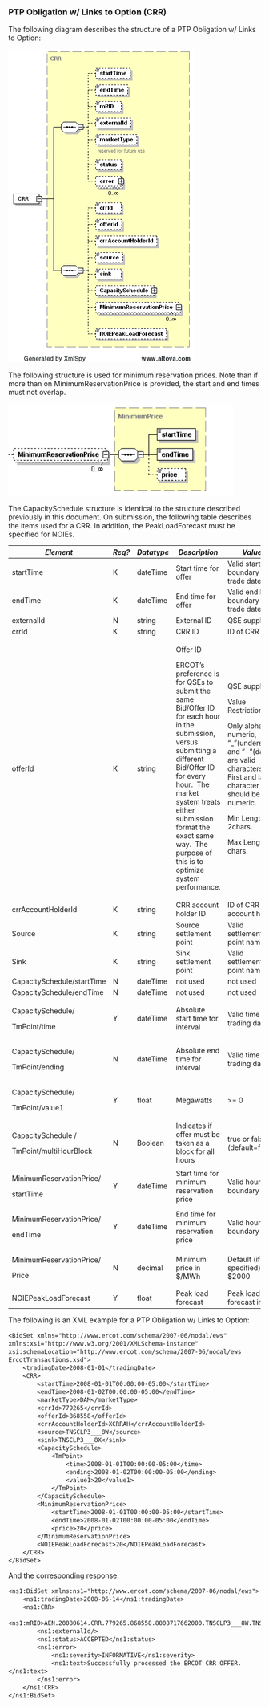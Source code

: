 ### PTP Obligation w/ Links to Option (CRR)

The following diagram describes the structure of a PTP Obligation w/
Links to Option:

![PTP Obligation with Links to Option (CRR) Structure](../Images/CRR_PTPObligation_Structure.png)

The following structure is used for minimum reservation prices. Note
than if more than on MinimumReservationPrice is provided, the start
and end times must not overlap.

![MinimumReservationPrice Structure](../Images/MinimumReservationPrice_Structure.png)

The CapacitySchedule structure is identical to the structure described
previously in this document. On submission, the following table
describes the items used for a CRR. In addition, the PeakLoadForecast
must be specified for NOIEs.

<table>
<colgroup>
<col style="width: 22%" />
<col style="width: 6%" />
<col style="width: 13%" />
<col style="width: 34%" />
<col style="width: 22%" />
</colgroup>
<thead>
<tr class="header">
<th><em>Element</em></th>
<th><em>Req?</em></th>
<th><em>Datatype</em></th>
<th><em>Description</em></th>
<th><em>Values</em></th>
</tr>
</thead>
<tbody>
<tr class="odd">
<td>startTime</td>
<td>K</td>
<td>dateTime</td>
<td>Start time for offer</td>
<td>Valid start hour boundary for trade date</td>
</tr>
<tr class="even">
<td>endTime</td>
<td>K</td>
<td>dateTime</td>
<td>End time for offer</td>
<td>Valid end hour boundary for trade date</td>
</tr>
<tr class="odd">
<td>externalId</td>
<td>N</td>
<td>string</td>
<td>External ID</td>
<td>QSE supplied</td>
</tr>
<tr class="even">
<td>crrId</td>
<td>K</td>
<td>string</td>
<td>CRR ID</td>
<td>ID of CRR</td>
</tr>
<tr class="odd">
<td>offerId</td>
<td>K</td>
<td>string</td>
<td><p>Offer ID</p>
<p>ERCOT’s preference is for QSEs to submit the same Bid/Offer ID for
each hour in the submission, versus submitting a different Bid/Offer ID
for every hour.  The market system treats either submission format the
exact same way.  The purpose of this is to optimize system
performance.</p></td>
<td><p>QSE supplied</p>
<p>Value Restrictions:</p>
<p>Only alpha numeric, “_”(underscore) and “-“(dash) are valid
characters. First and last character should be alpha numeric.</p>
<p>Min Length: 2chars.</p>
<p>Max Length: 12 chars.</p></td>
</tr>
<tr class="even">
<td>crrAccountHolderId</td>
<td>K</td>
<td>string</td>
<td>CRR account holder ID</td>
<td>ID of CRR account holder</td>
</tr>
<tr class="odd">
<td>Source</td>
<td>K</td>
<td>string</td>
<td>Source settlement point</td>
<td>Valid settlement point name</td>
</tr>
<tr class="even">
<td>Sink</td>
<td>K</td>
<td>string</td>
<td>Sink settlement point</td>
<td>Valid settlement point name</td>
</tr>
<tr class="odd">
<td>CapacitySchedule/startTime</td>
<td>N</td>
<td>dateTime</td>
<td>not used</td>
<td>not used</td>
</tr>
<tr class="even">
<td>CapacitySchedule/endTime</td>
<td>N</td>
<td>dateTime</td>
<td>not used</td>
<td>not used</td>
</tr>
<tr class="odd">
<td><p>CapacitySchedule/</p>
<p>TmPoint/time</p></td>
<td>Y</td>
<td>dateTime</td>
<td>Absolute start time for interval</td>
<td>Valid time in the trading date</td>
</tr>
<tr class="even">
<td><p>CapacitySchedule/</p>
<p>TmPoint/ending</p></td>
<td>N</td>
<td>dateTime</td>
<td>Absolute end time for interval</td>
<td>Valid time in the trading date</td>
</tr>
<tr class="odd">
<td><p>CapacitySchedule/</p>
<p>TmPoint/value1</p></td>
<td>Y</td>
<td>float</td>
<td>Megawatts</td>
<td>&gt;= 0</td>
</tr>
<tr class="even">
<td><p>CapacitySchedule /</p>
<p>TmPoint/multiHourBlock</p></td>
<td>N</td>
<td>Boolean</td>
<td>Indicates if offer must be taken as a block for all hours</td>
<td>true or false (default=false)</td>
</tr>
<tr class="odd">
<td><p>MinimumReservationPrice/</p>
<p>startTime</p></td>
<td>Y</td>
<td>dateTime</td>
<td>Start time for minimum reservation price</td>
<td>Valid hour boundary</td>
</tr>
<tr class="even">
<td><p>MinimumReservationPrice/</p>
<p>endTime</p></td>
<td>Y</td>
<td>dateTime</td>
<td>End time for minimum reservation price</td>
<td>Valid hour boundary</td>
</tr>
<tr class="odd">
<td><p>MinimumReservationPrice/</p>
<p>Price</p></td>
<td>N</td>
<td>decimal</td>
<td>Minimum price in $/MWh</td>
<td>Default (if not specified) is $2000</td>
</tr>
<tr class="even">
<td>NOIEPeakLoadForecast</td>
<td>Y</td>
<td>float</td>
<td>Peak load forecast</td>
<td>Peak load forecast in MW</td>
</tr>
</tbody>
</table>


The following is an XML example for a PTP Obligation w/ Links to
Option:

~~~
<BidSet xmlns="http://www.ercot.com/schema/2007-06/nodal/ews" xmlns:xsi="http://www.w3.org/2001/XMLSchema-instance" xsi:schemaLocation="http://www.ercot.com/schema/2007-06/nodal/ews ErcotTransactions.xsd">
	<tradingDate>2008-01-01</tradingDate>
	<CRR>
		<startTime>2008-01-01T00:00:00-05:00</startTime>
		<endTime>2008-01-02T00:00:00-05:00</endTime>
		<marketType>DAM</marketType>
		<crrId>779265</crrId>
		<offerId>868558</offerId>
		<crrAccountHolderId>XCRRAH</crrAccountHolderId>
		<source>TNSCLP3___8W</source>
		<sink>TNSCLP3___8X</sink>
		<CapacitySchedule>
			<TmPoint>
				<time>2008-01-01T00:00:00-05:00</time>
				<ending>2008-01-02T00:00:00-05:00</ending>
				<value1>20</value1>
			</TmPoint>
		</CapacitySchedule>
		<MinimumReservationPrice>
			<startTime>2008-01-01T00:00:00-05:00</startTime>
			<endTime>2008-01-02T00:00:00-05:00</endTime>
			<price>20</price>
		</MinimumReservationPrice>
		<NOIEPeakLoadForecast>20</NOIEPeakLoadForecast>
	</CRR>
</BidSet>
~~~

And the corresponding response:

~~~
<ns1:BidSet xmlns:ns1="http://www.ercot.com/schema/2007-06/nodal/ews">
    <ns1:tradingDate>2008-06-14</ns1:tradingDate>
    <ns1:CRR>
        <ns1:mRID>AEN.20080614.CRR.779265.868558.8008717662000.TNSCLP3___8W.TNSCLP3___8X</ns1:mRID>
        <ns1:externalId/>
        <ns1:status>ACCEPTED</ns1:status>
        <ns1:error>
            <ns1:severity>INFORMATIVE</ns1:severity>
            <ns1:text>Successfully processed the ERCOT CRR OFFER.</ns1:text>
        </ns1:error>
    </ns1:CRR>
</ns1:BidSet>
~~~
